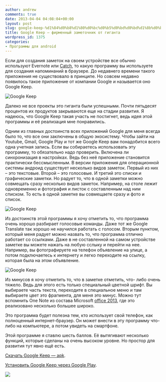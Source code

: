 ```yaml
---
author: andrew
comments: true
date: 2013-04-04 04:08:04+00:00
layout: post
slug: google-keep-%d1%84%d0%b8%d1%80%d0%bc%d0%b5%d0%bd%d0%bd%d1%8b%d0%b9-%d0%b7%d0%b0%d0%bc%d0%b5%d1%82%d0%be%d1%87%d0%bd%d0%b8%d0%ba-%d0%be%d1%82-%d0%b3%d0%b8%d0%b3%d0%b0%d0%bd%d1%82%d0%b0
title: Google Keep — фирменный заметочник от гиганта
wordpress_id: 1375
categories:
- Программы для android
---
```


Если для создания заметок на своем устройстве все обычно используют Evernote или [Catch](http://www.droidnews.ru/catch-notes-poymay-mysli-v-zametochnik), то какую программу вы используете для создания напоминаний в браузере. До недавнего времени такого приложения не существовало в принципе. Но совсем недавно появилось такое приложение от компании Google и называется оно Google Keep.









![Google Keep](http://www.droidnews.ru/wp-content/uploads/2013/03/google_keep_1-600x498.jpg)



<!-- more -->





Далеко не все проекты это гиганта были успешными. Почти пятьдесят процентов их продуктов закрываются еще на стадии развития. Я надеюсь, что Google Keep такая участь не постигнет, ведь идея этой программы и её реализация мне понравились. 









Одним из главных достоинств всех приложений Google для меня всегда было то, что все они заключены в общую экосистему. Чтобы зайти на Youtube, Gmail, Google Play и тот же Google Keep вам понадобится всего одна учетная запись. Если вы собираетесь использовать эту программу, то обязательно надо проверить. Включена ли синхронизация в настройках. Ведь без неё приложение становится практически бессмысленным. В версии приложения для операционной системы андроид существует несколько видов заметок. Первый из них – это текстовые. Второй – это голосовые. И третий это списки и графические заметки. Но радует то, что в одной заметки можно совмещать сразу несколько видов заметок. Например, на столе лежит одновременно и фотография и листок с составленным над ним списком. То есть в одной заметке вы совмещаете сразу и фото и список. 









![Google Keep](http://www.droidnews.ru/wp-content/uploads/2013/03/google_keep_2-600x498.jpg)









Из достоинств этой программы я хочу отметить то, что программа очень хорошо разбирает голосовые команды. Даже тот же Google Translate так хорошо не научился работать с голосом. Вторым пунктом, который меня радует можно назвать то, что программа отлично работает со ссылками. Даже в не составленной на самом устройстве заметке вы можете нажать на любую сслыку и перейти на нее. Например, вы фотографируете на телефон объявление на улице, а потом подключаетесь к интернету и легко переходите на ссылку, которая была на этом объявление. 









![Google Keep](http://www.droidnews.ru/wp-content/uploads/2013/03/google_keep_3-600x498.jpg)









Из минусов я хочу отметить то, что в заметке отметить, что- либо очень тяжело. Ведь для этого есть только специальный цветной шрифт. Вы выбираете часть текста, переходите в специальное меню и там выбираете цвет это фрагмента, для меня это минус. Можно тут вспомнить One Note из состава Microsoft [office 2013](http://www.softkey.ru/microsoft_office_standard_2013), где это реализовано несколько большее широко.





Это программа будет полезна тем, кто использует свой телефон, как полноценный интернет-браузер. Он может внести в эту программу что-либо на компьютере, а потом увидеть на смартфоне.





Этой программе я ставлю шесть баллов. Её вытягивают несколько функций, которые сделаны на очень высоком уровне. Но простор для развития тут явно ещё есть.









[Скачать Google Keep — apk](http://dfiles.ru/files/amkjc4fhe).





[Установить Google Keep через Google Play](https://play.google.com/store/apps/details?id=com.google.android.keep).





![](http://www.droidnews.ru/wp-content/uploads/2013/03/google_keep_qr.png)